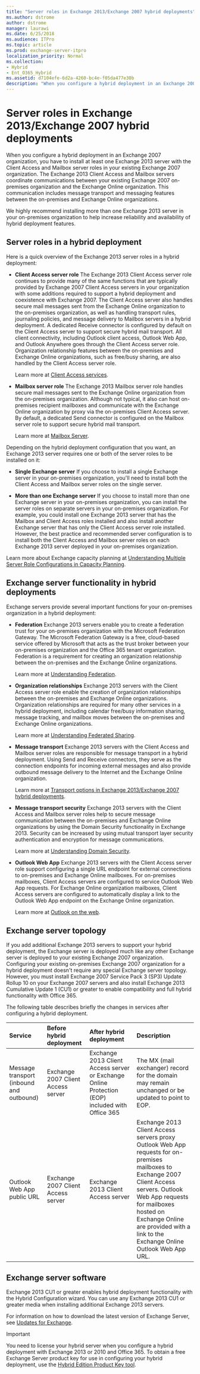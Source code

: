 ```yaml
---
title: "Server roles in Exchange 2013/Exchange 2007 hybrid deployments"
ms.author: dstrome
author: dstrome
manager: laurawi
ms.date: 6/25/2018
ms.audience: ITPro
ms.topic: article
ms.prod: exchange-server-itpro
localization_priority: Normal
ms.collection:
- Hybrid
- Ent_O365_Hybrid
ms.assetid: d7104efe-6d2a-4260-bc4e-f05da477e30b
description: "When you configure a hybrid deployment in an Exchange 2007 organization, you have to install at least one Exchange 2013 server with the Client Access and Mailbox server roles in your existing Exchange 2007 organization. The Exchange 2013 Client Access and Mailbox servers coordinate communications between your existing Exchange 2007 on-premises organization and the Exchange Online organization. This communication includes message transport and messaging features between the on-premises and Exchange Online organizations."
---
```


# Server roles in Exchange 2013/Exchange 2007 hybrid deployments

When you configure a hybrid deployment in an Exchange 2007 organization, you have to install at least one Exchange 2013 server with the Client Access and Mailbox server roles in your existing Exchange 2007 organization. The Exchange 2013 Client Access and Mailbox servers coordinate communications between your existing Exchange 2007 on-premises organization and the Exchange Online organization. This communication includes message transport and messaging features between the on-premises and Exchange Online organizations. 
  
We highly recommend installing more than one Exchange 2013 server in your on-premises organization to help increase reliability and availability of hybrid deployment features.
  
## Server roles in a hybrid deployment

Here is a quick overview of the Exchange 2013 server roles in a hybrid deployment:
  
- **Client Access server role** The Exchange 2013 Client Access server role continues to provide many of the same functions that are typically provided by Exchange 2007 Client Access servers in your organization with some additions required to support a hybrid deployment and coexistence with Exchange 2007. The Client Access server also handles secure mail messages sent from the Exchange Online organization to the on-premises organization, as well as handling transport rules, journaling policies, and message delivery to Mailbox servers in a hybrid deployment. A dedicated Receive connector is configured by default on the Client Access server to support secure hybrid mail transport. All client connectivity, including Outlook client access, Outlook Web App, and Outlook Anywhere goes through the Client Access server role. Organization relationship features between the on-premises and Exchange Online organizations, such as free/busy sharing, are also handled by the Client Access server role. 
    
    Learn more at [Client Access services](http://technet.microsoft.com/library/87e206ab-7a7b-4b4f-be1a-5035713c74d2.aspx).
    
- **Mailbox server role** The Exchange 2013 Mailbox server role handles secure mail messages sent to the Exchange Online organization from the on-premises organization. Although not typical, it also can host on-premises recipient mailboxes and communicate with the Exchange Online organization by proxy via the on-premises Client Access server. By default, a dedicated Send connector is configured on the Mailbox server role to support secure hybrid mail transport. 
    
    Learn more at [Mailbox Server](http://technet.microsoft.com/library/1aacc1c9-c81b-47d4-b222-ee73956cf968.aspx).
    
Depending on the hybrid deployment configuration that you want, an Exchange 2013 server requires one or both of the server roles to be installed on it: 
  
- **Single Exchange server** If you choose to install a single Exchange server in your on-premises organization, you'll need to install both the Client Access and Mailbox server roles on the single server. 
    
- **More than one Exchange server** If you choose to install more than one Exchange server in your on-premises organization, you can install the server roles on separate servers in your on-premises organization. For example, you could install one Exchange 2013 server that has the Mailbox and Client Access roles installed and also install another Exchange server that has only the Client Access server role installed. However, the best practice and recommended server configuration is to install both the Client Access and Mailbox server roles on each Exchange 2013 server deployed in your on-premises organization. 
    
Learn more about Exchange capacity planning at [Understanding Multiple Server Role Configurations in Capacity Planning](https://go.microsoft.com/fwlink/?LinkId=266576).
  
## Exchange server functionality in hybrid deployments

Exchange servers provide several important functions for your on-premises organization in a hybrid deployment:
  
- **Federation** Exchange 2013 servers enable you to create a federation trust for your on-premises organization with the Microsoft Federation Gateway. The Microsoft Federation Gateway is a free, cloud-based service offered by Microsoft that acts as the trust broker between your on-premises organization and the Office 365 tenant organization. Federation is a requirement for creating an organization relationship between the on-premises and the Exchange Online organizations. 
    
    Learn more at [Understanding Federation](http://technet.microsoft.com/library/0046e2eb-6940-4941-bd5b-cbe6bffa3b94.aspx).
    
- **Organization relationships** Exchange 2013 servers with the Client Access server role enable the creation of organization relationships between the on-premises and Exchange Online organizations. Organization relationships are required for many other services in a hybrid deployment, including calendar free/busy information sharing, message tracking, and mailbox moves between the on-premises and Exchange Online organizations. 
    
    Learn more at [Understanding Federated Sharing](http://technet.microsoft.com/library/09e6732a-4e99-44d0-801d-9463fdc57a9b.aspx).
    
- **Message transport** Exchange 2013 servers with the Client Access and Mailbox server roles are responsible for message transport in a hybrid deployment. Using Send and Receive connectors, they serve as the connection endpoints for incoming external messages and also provide outbound message delivery to the Internet and the Exchange Online organization. 
    
    Learn more at [Transport options in Exchange 2013/Exchange 2007 hybrid deployments](transport-options.md).
    
- **Message transport security** Exchange 2013 servers with the Client Access and Mailbox server roles help to secure message communication between the on-premises and Exchange Online organizations by using the Domain Security functionality in Exchange 2013. Security can be increased by using mutual transport layer security authentication and encryption for message communications. 
    
    Learn more at [Understanding Domain Security](https://go.microsoft.com/fwlink/p/?LinkId=266581).
    
- **Outlook Web App** Exchange 2013 servers with the Client Access server role support configuring a single URL endpoint for external connections to on-premises and Exchange Online mailboxes. For on-premises mailboxes, Client Access servers are configured to service Outlook Web App requests. For Exchange Online organization mailboxes, Client Access servers are configured to automatically display a link to the Outlook Web App endpoint on the Exchange Online organization. 
    
    Learn more at [Outlook on the web](http://technet.microsoft.com/library/3814b665-01e8-4881-9a44-163f14789ee4.aspx).
    
## Exchange server topology

If you add additional Exchange 2013 servers to support your hybrid deployment, the Exchange server is deployed much like any other Exchange server is deployed to your existing Exchange 2007 organization. Configuring your existing on-premises Exchange 2007 organization for a hybrid deployment doesn't require any special Exchange server topology. However, you must install Exchange 2007 Service Pack 3 (SP3) Update Rollup 10 on your Exchange 2007 servers and also install Exchange 2013 Cumulative Update 1 (CU1) or greater to enable compatibility and full hybrid functionality with Office 365. 
  
The following table describes briefly the changes in services after configuring a hybrid deployment.
  
|**Service**|**Before hybrid deployment**|**After hybrid deployment**|**Description**|
|:-----|:-----|:-----|:-----|
|Message transport (inbound and outbound)  <br/> |Exchange 2007 Client Access server  <br/> | Exchange 2013 Client Access server or Exchange Online Protection (EOP) included with Office 365  <br/> |The MX (mail exchanger) record for the domain may remain unchanged or be updated to point to EOP.  <br/> |
|Outlook Web App public URL  <br/> |Exchange 2007 Client Access server  <br/> |Exchange 2013 Client Access server  <br/> |Exchange 2013 Client Access servers proxy Outlook Web App requests for on-premises mailboxes to Exchange 2007 Client Access servers. Outlook Web App requests for mailboxes hosted on Exchange Online are provided with a link to the Exchange Online Outlook Web App URL.  <br/> |
   
## Exchange server software

Exchange 2013 CU1 or greater enables hybrid deployment functionality with the Hybrid Configuration wizard. You can use any Exchange 2013 CU1 or greater media when installing additional Exchange 2013 servers. 
  
For information on how to download the latest version of Exchange Server, see [Updates for Exchange](https://technet.microsoft.com/Library/jj907309).
  
> [!IMPORTANT]
> You need to license your hybrid server when you configure a hybrid deployment with Exchange 2013 or 2010 and Office 365. To obtain a free Exchange Server product key for use in configuring your hybrid deployment, use the [Hybrid Edition Product Key tool](https://aka.ms/hybridkey). 
  

